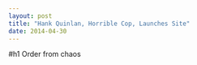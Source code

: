 ```yaml
---
layout: post
title: "Hank Quinlan, Horrible Cop, Launches Site"
date: 2014-04-30
---
```


#h1 Order from chaos

